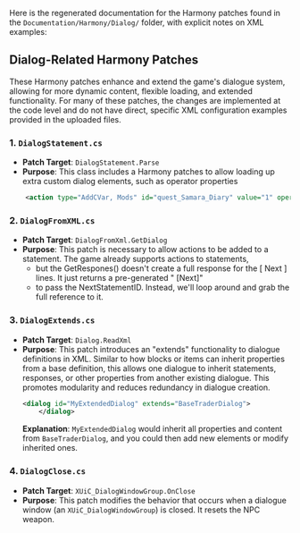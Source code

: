 Here is the regenerated documentation for the Harmony patches found in the `Documentation/Harmony/Dialog/` folder, with
explicit notes on XML examples:

## Dialog-Related Harmony Patches

These Harmony patches enhance and extend the game's dialogue system, allowing for more dynamic content, flexible
loading, and extended functionality. For many of these patches, the changes are implemented at the code level and do not
have direct, specific XML configuration examples provided in the uploaded files.

### 1\. `DialogStatement.cs`

* **Patch Target**: `DialogStatement.Parse`
* **Purpose**:  This class includes a Harmony patches to allow loading up extra custom dialog elements, such as operator properties
```xml
    <action type="AddCVar, Mods" id="quest_Samara_Diary" value="1" operator="set" />
```

### 2\. `DialogFromXML.cs`

* **Patch Target**: `DialogFromXml.GetDialog`
* **Purpose**: This patch is necessary to allow actions to be added to a statement. The game already supports actions to statements,
  * but the GetRespones() doesn't create a full response for the [ Next ] lines. It just returns a pre-generated " [Next]"
  * to pass the NextStatementID. Instead, we'll loop around and grab the full reference to it.

### 3\. `DialogExtends.cs`

* **Patch Target**: `Dialog.ReadXml`
* **Purpose**: This patch introduces an "extends" functionality to dialogue definitions in XML. Similar to how blocks or
  items can inherit properties from a base definition, this allows one dialogue to inherit statements, responses, or
  other properties from another existing dialogue. This promotes modularity and reduces redundancy in dialogue creation.
  ```xml
  <dialog id="MyExtendedDialog" extends="BaseTraderDialog">
      </dialog>
  ```
  **Explanation**: `MyExtendedDialog` would inherit all properties and content from `BaseTraderDialog`, and you could
  then add new elements or modify inherited ones.

### 4\. `DialogClose.cs`

* **Patch Target**: `XUiC_DialogWindowGroup.OnClose`
* **Purpose**: This patch modifies the behavior that occurs when a dialogue window (an `XUiC_DialogWindowGroup`) is
  closed. It resets the NPC weapon.